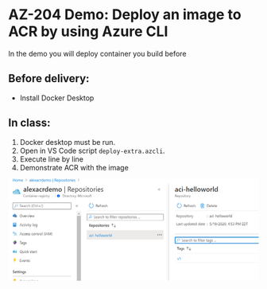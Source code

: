 # AZ-204 Demo: Deploy an image to ACR by using Azure CLI

In the demo you will deploy container you build before

## Before delivery:

- Install Docker Desktop


## In class:

1. Docker desktop must be run.
1. Open in VS Code script `deploy-extra.azcli`.
1. Execute line by line
1. Demonstrate ACR with the image

![ACR](ACR-extra.png)

